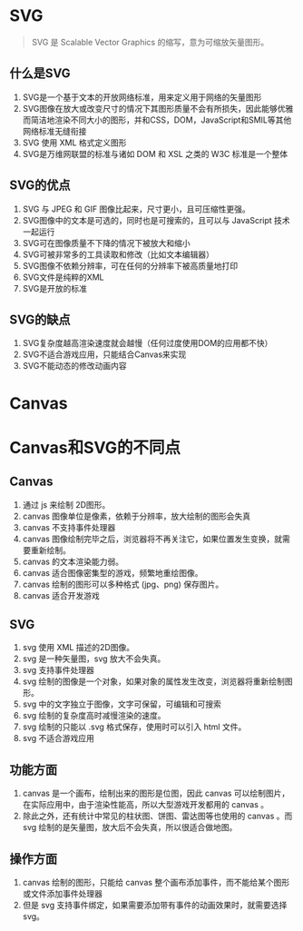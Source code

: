# SVG 
> SVG 是 Scalable Vector Graphics 的缩写，意为可缩放矢量图形。

## 什么是SVG
1. SVG是一个基于文本的开放网络标准，用来定义用于网络的矢量图形
2. SVG图像在放大或改变尺寸的情况下其图形质量不会有所损失，因此能够优雅而简洁地渲染不同大小的图形，并和CSS，DOM，JavaScript和SMIL等其他网络标准无缝衔接
3. SVG 使用 XML 格式定义图形
4. SVG是万维网联盟的标准与诸如 DOM 和 XSL 之类的 W3C 标准是一个整体

## SVG的优点
1. SVG 与 JPEG 和 GIF 图像比起来，尺寸更小，且可压缩性更强。
2. SVG图像中的文本是可选的，同时也是可搜索的，且可以与 JavaScript 技术一起运行
3. SVG可在图像质量不下降的情况下被放大和缩小
4. SVG可被非常多的工具读取和修改（比如文本编辑器）
5. SVG图像不依赖分辨率，可在任何的分辨率下被高质量地打印
6. SVG文件是纯粹的XML
7. SVG是开放的标准

## SVG的缺点
1. SVG复杂度越高渲染速度就会越慢（任何过度使用DOM的应用都不快）
2. SVG不适合游戏应用，只能结合Canvas来实现
3. SVG不能动态的修改动画内容
# Canvas


# Canvas和SVG的不同点
## Canvas

1. 通过 js 来绘制 2D图形。
2. canvas 图像单位是像素，依赖于分辨率，放大绘制的图形会失真
3. canvas 不支持事件处理器
4. canvas 图像绘制完毕之后，浏览器将不再关注它，如果位置发生变换，就需要重新绘制。
5. canvas 的文本渲染能力弱。
6. canvas 适合图像密集型的游戏，频繁地重绘图像。
7. canvas 绘制的图形可以多种格式 (jpg、png) 保存图片。
8. canvas 适合开发游戏

## SVG

1. svg 使用 XML 描述的2D图像。
2. svg 是一种矢量图，svg 放大不会失真。
3. svg 支持事件处理器
4. svg 绘制的图像是一个对象，如果对象的属性发生改变，浏览器将重新绘制图形。
5. svg 中的文字独立于图像，文字可保留，可编辑和可搜索
6. svg 绘制的复杂度高时减慢渲染的速度。
7. svg 绘制的只能以 .svg 格式保存，使用时可以引入 html 文件。
8. svg 不适合游戏应用

## 功能方面
1. canvas 是一个画布，绘制出来的图形是位图，因此 canvas 可以绘制图片，在实际应用中，由于渲染性能高，所以大型游戏开发都用的 canvas 。
2. 除此之外，还有统计中常见的柱状图、饼图、雷达图等也使用的 canvas 。而 svg 绘制的是矢量图，放大后不会失真，所以很适合做地图。
## 操作方面
1. canvas 绘制的图形，只能给 canvas 整个画布添加事件，而不能给某个图形或文件添加事件处理器
2. 但是 svg 支持事件绑定，如果需要添加带有事件的动画效果时，就需要选择 svg。